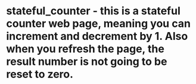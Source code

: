 # stateful_counter - this is a stateful counter web page, meaning you can increment and decrement by 1. Also when you refresh the page, the result number is not going to be reset to zero.
